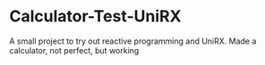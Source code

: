 # Calculator-Test-UniRX
A small project to try out reactive programming and UniRX. Made a calculator, not perfect, but working
